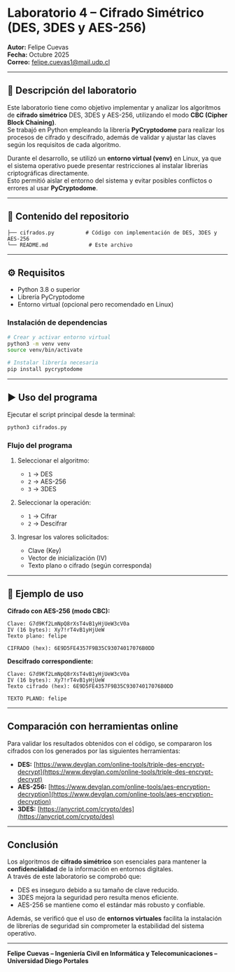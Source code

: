 # Laboratorio 4 – Cifrado Simétrico (DES, 3DES y AES-256)

**Autor:** Felipe Cuevas  
**Fecha:** Octubre 2025  
**Correo:** felipe.cuevas1@mail.udp.cl  

---

## 📘 Descripción del laboratorio

Este laboratorio tiene como objetivo implementar y analizar los algoritmos de **cifrado simétrico** DES, 3DES y AES-256, utilizando el modo **CBC (Cipher Block Chaining)**.  
Se trabajó en Python empleando la librería **PyCryptodome** para realizar los procesos de cifrado y descifrado, además de validar y ajustar las claves según los requisitos de cada algoritmo.

Durante el desarrollo, se utilizó un **entorno virtual (venv)** en Linux, ya que el sistema operativo puede presentar restricciones al instalar librerías criptográficas directamente.  
Esto permitió aislar el entorno del sistema y evitar posibles conflictos o errores al usar **PyCryptodome**.

---

## 📁 Contenido del repositorio

```
├── cifrados.py          # Código con implementación de DES, 3DES y AES-256
└── README.md             # Este archivo
```

---

## ⚙️ Requisitos

- Python 3.8 o superior  
- Librería PyCryptodome  
- Entorno virtual (opcional pero recomendado en Linux)

### Instalación de dependencias

```bash
# Crear y activar entorno virtual
python3 -m venv venv
source venv/bin/activate

# Instalar librería necesaria
pip install pycryptodome
```

---

## ▶️ Uso del programa

Ejecutar el script principal desde la terminal:

```bash
python3 cifrados.py
```

### Flujo del programa

1. Seleccionar el algoritmo:
   - `1` → DES  
   - `2` → AES-256  
   - `3` → 3DES  

2. Seleccionar la operación:
   - `1` → Cifrar  
   - `2` → Descifrar  

3. Ingresar los valores solicitados:
   - Clave (Key)  
   - Vector de inicialización (IV)  
   - Texto plano o cifrado (según corresponda)

---

## 🔐 Ejemplo de uso

**Cifrado con AES-256 (modo CBC):**

```
Clave: G7d9Kf2LmNpQ8rXsT4vB1yHjUeW3cV0a
IV (16 bytes): Xy7!rT4vB1yHjUeW
Texto plano: felipe

CIFRADO (hex): 6E9D5FE4357F9B35C93074017076B0DD
```

**Descifrado correspondiente:**

```
Clave: G7d9Kf2LmNpQ8rXsT4vB1yHjUeW3cV0a
IV (16 bytes): Xy7!rT4vB1yHjUeW
Texto cifrado (hex): 6E9D5FE4357F9B35C93074017076B0DD

TEXTO PLANO: felipe
```

---

##  Comparación con herramientas online

Para validar los resultados obtenidos con el código, se compararon los cifrados con los generados por las siguientes herramientas:

- **DES:** [https://www.devglan.com/online-tools/triple-des-encrypt-decrypt](https://www.devglan.com/online-tools/triple-des-encrypt-decrypt)  
- **AES-256:** [https://www.devglan.com/online-tools/aes-encryption-decryption](https://www.devglan.com/online-tools/aes-encryption-decryption)  
- **3DES:** [https://anycript.com/crypto/des](https://anycript.com/crypto/des)

---

##  Conclusión

Los algoritmos de **cifrado simétrico** son esenciales para mantener la **confidencialidad** de la información en entornos digitales.  
A través de este laboratorio se comprobó que:

- DES es inseguro debido a su tamaño de clave reducido.  
- 3DES mejora la seguridad pero resulta menos eficiente.  
- AES-256 se mantiene como el estándar más robusto y confiable.  

Además, se verificó que el uso de **entornos virtuales** facilita la instalación de librerías de seguridad sin comprometer la estabilidad del sistema operativo.

---

**Felipe Cuevas – Ingeniería Civil en Informática y Telecomunicaciones – Universidad Diego Portales**
